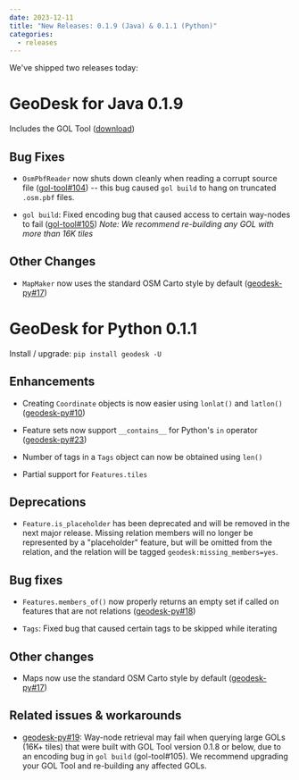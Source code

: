 ```yaml
---
date: 2023-12-11
title: "New Releases: 0.1.9 (Java) & 0.1.1 (Python)"
categories:
  - releases
---
```

We've shipped two releases today:

# GeoDesk for Java 0.1.9

Includes the GOL Tool ([download](https://github.com/clarisma/gol-tool/releases/download/0.1.9/gol-tool-0.1.9.zip))

## Bug Fixes

- `OsmPbfReader` now shuts down cleanly when reading a corrupt source file ([gol-tool#104](https://github.com/clarisma/gol-tool/issues/104)) -- this bug caused `gol build` to hang on truncated `.osm.pbf` files. 

- `gol build`: Fixed encoding bug that caused access to certain way-nodes to fail ([gol-tool#105](https://github.com/clarisma/gol-tool/issues/105))
  *Note: We recommend re-building any GOL with more than 16K tiles* 

## Other Changes

- `MapMaker` now uses the standard OSM Carto style by default ([geodesk-py#17](https://github.com/clarisma/geodesk-py/issues/17))

# GeoDesk for Python 0.1.1

Install / upgrade: `pip install geodesk -U`

## Enhancements

- Creating `Coordinate` objects is now easier using `lonlat()` and `latlon()` ([geodesk-py#10](https://github.com/clarisma/geodesk-py/issues/10))

- Feature sets now support `__contains__` for Python's `in` operator ([geodesk-py#23](https://github.com/clarisma/geodesk-py/issues/23))

- Number of tags in a `Tags` object can now be obtained using `len()` 

- Partial support for `Features.tiles`

## Deprecations

- `Feature.is_placeholder` has been deprecated and will be removed in the next major release. Missing relation members will no longer be represented by a "placeholder" feature, but will be omitted from the relation, and the relation will be tagged `geodesk:missing_members=yes`. 

## Bug fixes

- `Features.members_of()` now properly returns an empty set if called on features that are not relations ([geodesk-py#18](https://github.com/clarisma/geodesk-py/issues/18))

- `Tags`: Fixed bug that caused certain tags to be skipped while iterating

## Other changes

- Maps now use the standard OSM Carto style by default ([geodesk-py#17](https://github.com/clarisma/geodesk-py/issues/17))

## Related issues & workarounds

- [geodesk-py#19](https://github.com/clarisma/geodesk-py/issues/19): Way-node retrieval may fail when querying large GOLs (16K+ tiles) that were built with 
  GOL Tool version 0.1.8 or below, due to an encoding bug in `gol build` (gol-tool#105). 
  We recommend upgrading your GOL Tool and re-building any affected GOLs.

